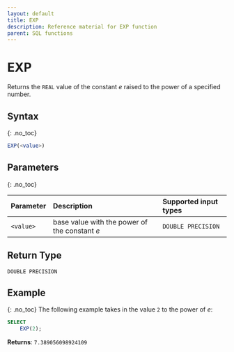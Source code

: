 ```yaml
---
layout: default
title: EXP
description: Reference material for EXP function
parent: SQL functions
---
```


# EXP

Returns the `REAL` value of the constant _e_ raised to the power of a specified number.

## Syntax
{: .no_toc}

```sql
EXP(<value>)
```
## Parameters 
{: .no_toc}

| Parameter | Description                                                                                                         | Supported input types | 
| :--------- | :------------------------------------------------------------------------------------------------------------------- | :--------| 
| `<value>`   | base value with the power of the constant _e_  | `DOUBLE PRECISION` | 

## Return Type
`DOUBLE PRECISION`

## Example
{: .no_toc}
The following example takes in the value `2` to the power of _e_: 

```sql
SELECT
    EXP(2);
```

**Returns**: `7.389056098924109`

